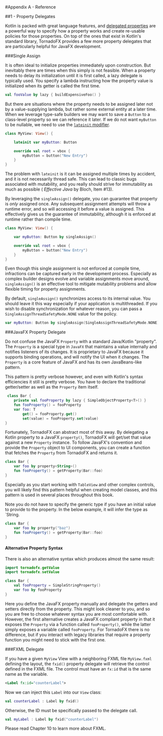 #Appendix A - Reference

##1 - Property Delegates

Kotlin is packed with great language features, and [delegated properties](https://kotlinlang.org/docs/reference/delegated-properties.html) are a powerful way to specify how a property works and create re-usable policies for those properties. On top of the ones that exist in Kotlin's standard library, TornadoFX provides a few more property delegates that are particularly helpful for JavaFX development. 

###Single Assign 

It is often ideal to initialize properties immediately upon construction. But inevitably there are times when this simply is not feasible. When a property needs to delay its initialization until it is first called, a lazy delegate is typically used. You specify a lambda instructing how the property value is initialized when its getter is called the first time.

```kotlin
val fooValue by lazy { buildExpensiveFoo() }
```

But there are situations where the property needs to be assigned later not by a value-supplying lambda, but rather some external entity at a later time. When we leverage type-safe builders we may want to save a `Button` to a class-level property so we can reference it later. If we do not want `myButton` to be nullable, we need to use the [`lateinit` modifier](https://kotlinlang.org/docs/reference/properties.html#late-initialized-properties). 

```kotlin
class MyView: View() {

    lateinit var myButton: Button

    override val root = vbox { 		
		myButton = button("New Entry")
    }
}
```

The problem with `lateinit` is it can be assigned multiple times by accident, and it is not necessarily thread safe. This can lead to classic bugs associated with mutability, and you really should strive for immutability as much as possible ( *Effective Java* by Bloch, Item #13).

By leveraging the `singleAssign()` delegate, you can guarantee that property is *only* assigned once. Any subsequent assignment attempts will throw a runtime error, and so will accessing it before a value is assigned. This effectively gives us the guarantee of immutability, although it is enforced at runtime rather than compile time.

```kotlin
class MyView: View() {

    var myButton: Button by singleAssign()

    override val root = vbox { 		
		myButton = button("New Entry")
    }
}
```

Even though this single assignment is not enforced at compile time, infractions can be captured early in the development process. Especially as complex builder designs evolve and variable assignments move around, `singleAssign()` is an effective tool to mitigate mutability problems and allow flexible timing for property assignments.

By default, `singleAssign()` synchronizes access to its internal value. You should leave it this way especially if your application is multithreaded. If you wish to disable synchronization for whatever reason, you can pass a `SingleAssignThreadSafetyMode.NONE` value for the policy. 

```kotlin
var myButton: Button by singleAssign(SingleAssignThreadSafetyMode.NONE)
```

###JavaFX Property Delegate

Do not confuse the JavaFX `Property` with a standard Java/Kotlin "property". The `Property` is a special type in `JavaFX` that maintains a value internally and notifies listeners of its changes. It is proprietary to JavaFX because it supports binding operations, and will notify the UI when it changes. The `Property` is a core feature of JavaFX and has its own JavaBeans-like pattern.

This pattern is pretty verbose however, and even with Kotlin's syntax efficiencies it still is pretty verbose. You have to declare the traditional getter/setter as well as the `Property` item itself.

```kotlin
 class Bar { 
    private val fooProperty by lazy { SimpleObjectProperty<T>() }
    fun fooProperty() = fooProperty
    var foo: T
        get() = fooProperty.get()
        set(value) = fooProperty.set(value)
}
```

Fortunately, TornadoFX can abstract most of this away. By delegating a Kotlin property to a JavaFX `property()`, TornadoFX will get/set that value against a new `Property` instance. To follow JavaFX's convention and provide the `Property` object to UI components, you can create a function that fetches the `Property` from TornadoFX and returns it.

```kotlin
class Bar {
    var foo by property<String>()
    fun fooProperty() = getProperty(Bar::foo)
}
```

Especially as you start working with `TableView` and other complex controls, you will likely find this pattern helpful when creating model classes, and this pattern is used in several places throughout this book.

Note you do not have to specify the generic type if you have an initial value to provide to the property. In the below example, it will infer the type as `String.

```kotlin
class Bar {
    var foo by property("baz")
    fun fooProperty() = getProperty(Bar::foo)
}
```

#### Alternative Property Syntax

There is also an alternative syntax which produces almost the same result:

```kotlin
import tornadofx.getValue
import tornadofx.setValue

class Bar {
    val fooProperty = SimpleStringProperty()
    var foo by fooProperty
}
```

Here you define the JavaFX property manually and delegate the getters and setters directly from the property. This might look cleaner to you, and so you are free to choose whatever syntax you are most comfortable with. However, the first alternative creates a JavaFX compliant property in that it exposes the `Property` via a function called `fooProperty()`, while the latter simply exposes a variable called `fooProperty`. For TornadoFX there is no difference, but if you interact with legacy libraries that require a property function you might need to stick with the first one.

###FXML Delegate

If you have a given `MyView` View with a neighboring FXML file `MyView.fxml` defining the layout, the `fxid()` property delegate will retrieve the control defined in the FXML file. The control must have an `fx:id` that is the same name as the variable. 

```xml
<Label fx:id="counterLabel">
```

Now we can inject this `Label` into our `View` class:

```kotlin
val counterLabel : Label by fxid()
```
Otherwise, the ID must be specifically passed to the delegate call. 

```kotlin
val myLabel : Label by fxid("counterLabel")
```

Please read Chapter 10 to learn more about FXML.


